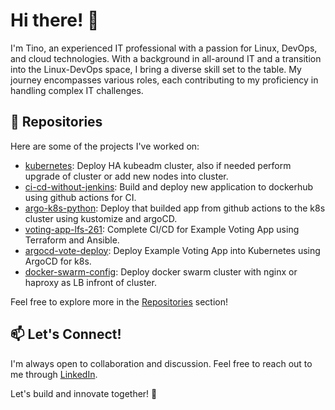 # Hi there! 👋

I'm Tino, an experienced IT professional with a passion for Linux, DevOps, and cloud technologies. With a background in all-around IT and a transition into the Linux-DevOps space, I bring a diverse skill set to the table. My journey encompasses various roles, each contributing to my proficiency in handling complex IT challenges.

## 📂 Repositories

Here are some of the projects I've worked on:

- [kubernetes](https://github.com/tinhutins/kubernetes): Deploy HA kubeadm cluster, also if needed perform upgrade of cluster or add new nodes into cluster.
- [ci-cd-without-jenkins](https://github.com/tinhutins/ci-cd-without-jenkins): Build and deploy new application to dockerhub using github actions for CI.
- [argo-k8s-python](https://github.com/tinhutins/argo-k8s-python): Deploy that builded app from github actions to the k8s cluster using kustomize and argoCD.
- [voting-app-lfs-261](https://github.com/tinhutins/voting-app-lfs261): Complete CI/CD for Example Voting App using Terraform and Ansible.
- [argocd-vote-deploy](https://github.com/tinhutins/argocd-vote-deploy): Deploy Example Voting App into Kubernetes using ArgoCD for k8s.
- [docker-swarm-config](https://github.com/tinhutins/docker-swarm-config): Deploy docker swarm cluster with nginx or haproxy as LB infront of cluster.

Feel free to explore more in the [Repositories](https://github.com/tinhutins?tab=repositories) section!

## 📫 Let's Connect!

I'm always open to collaboration and discussion. Feel free to reach out to me through [LinkedIn](https://www.linkedin.com/in/tino-hutinski/).

Let's build and innovate together! 🚀

<!--
**tinhutins/tinhutins** is a ✨ _special_ ✨ repository because its `README.md` (this file) appears on your GitHub profile.

Here are some ideas to get you started:

- 🔭 I’m currently working on ...
- 🌱 I’m currently learning ...
- 👯 I’m looking to collaborate on ...
- 🤔 I’m looking for help with ...
- 💬 Ask me about ...
- 📫 How to reach me: ...
- 😄 Pronouns: ...
- ⚡ Fun fact: ...
-->

